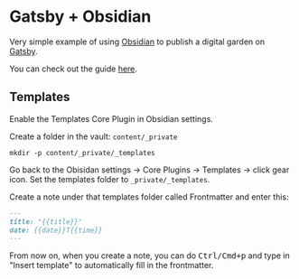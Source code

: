 # Gatsby + Obsidian

Very simple example of using [Obsidian](https://obsidian.md) to publish a digital garden on [Gatsby](https://gatsbyjs.com).

You can check out the guide [here](https://dev.to/bathrobe/creating-a-diy-digital-garden-with-obsidian-and-gatsby-378e).

## Templates

Enable the Templates Core Plugin in Obsidian settings.

Create a folder in the vault: `content/_private`

```shell
mkdir -p content/_private/_templates
```

Go back to the Obisidan settings -> Core Plugins -> Templates -> click gear icon. Set the templates folder to `_private/_templates`.

Create a note under that templates folder called Frontmatter and enter this:

```markdown
---
title: "{{title}}"
date: {{date}}T{{time}}
---
```

From now on, when you create a note, you can do <kbd>Ctrl/Cmd+p</kbd> and type in "Insert template" to automatically fill in the frontmatter.